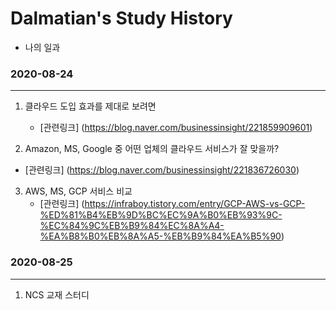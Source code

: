 # Dalmatian's Study History

- 나의 일과



### 2020-08-24

------

1. 클라우드 도입 효과를 제대로 보려면
   - [관련링크] (https://blog.naver.com/businessinsight/221859909601)

2.  Amazon, MS, Google 중 어떤 업체의 클라우드 서비스가 잘 맞을까?
   - [관련링크] (https://blog.naver.com/businessinsight/221836726030)

3. AWS, MS, GCP 서비스 비교
   - [관련링크] (https://infraboy.tistory.com/entry/GCP-AWS-vs-GCP-%ED%81%B4%EB%9D%BC%EC%9A%B0%EB%93%9C-%EC%84%9C%EB%B9%84%EC%8A%A4-%EA%B8%B0%EB%8A%A5-%EB%B9%84%EA%B5%90)



### 2020-08-25

---------

1. NCS 교재 스터디
